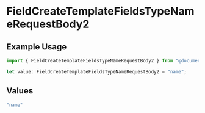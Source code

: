 # FieldCreateTemplateFieldsTypeNameRequestBody2

## Example Usage

```typescript
import { FieldCreateTemplateFieldsTypeNameRequestBody2 } from "@documenso/sdk-typescript/models/operations";

let value: FieldCreateTemplateFieldsTypeNameRequestBody2 = "name";
```

## Values

```typescript
"name"
```